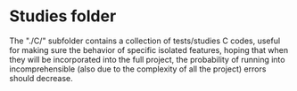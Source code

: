 # Studies folder
The "./C/" subfolder contains a collection of tests/studies C codes, useful for making sure the behavior of specific isolated features, hoping that when they will be incorporated into the full project, the probability of running into incomprehensible (also due to the complexity of all the project) errors should decrease.

